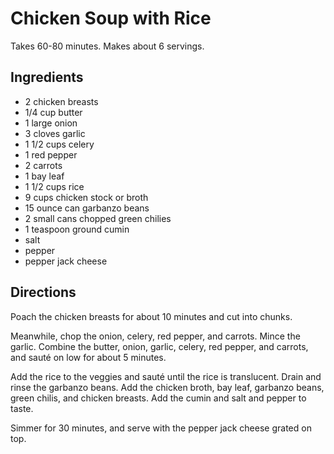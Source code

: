 # Chicken Soup with Rice

Takes 60-80 minutes.
Makes about 6 servings.

## Ingredients
* 2 chicken breasts
* 1/4 cup butter
* 1 large onion
* 3 cloves garlic
* 1 1/2 cups celery
* 1 red pepper
* 2 carrots
* 1 bay leaf
* 1 1/2 cups rice
* 9 cups chicken stock or broth
* 15 ounce can garbanzo beans
* 2 small cans chopped green chilies
* 1 teaspoon ground cumin
* salt
* pepper
* pepper jack cheese

## Directions
Poach the chicken breasts for about 10 minutes and cut into chunks.

Meanwhile, chop the onion, celery, red pepper, and carrots.  Mince the garlic.  Combine the butter, onion, garlic, celery, red pepper, and carrots, and sauté on low for about 5 minutes.

Add the rice to the veggies and sauté until the rice is translucent.  Drain and rinse the garbanzo beans. Add the chicken broth, bay leaf, garbanzo beans, green chilis, and chicken breasts. Add the cumin and salt and pepper to taste.

Simmer for 30 minutes, and serve with the pepper jack cheese grated on top.
